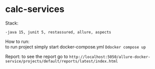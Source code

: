 # calc-services
Stack:
````
-java 15, junit 5, restassured, allure, aspects
````
How to run:  
to run project simply start docker-compose.yml
``Ddocker compose up``

Report:
to see the report go to 
``http://localhost:5050/allure-docker-service/projects/default/reports/latest/index.html``
